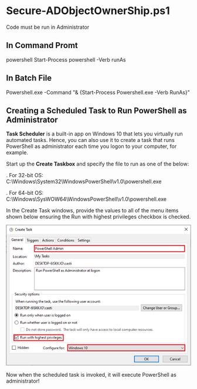 # Secure-ADObjectOwnerShip.ps1
Code must be run in Administrator

## In Command Promt
powershell Start-Process powershell -Verb runAs

## In Batch File
Powershell.exe -Command "& {Start-Process Powershell.exe -Verb RunAs}"

## Creating a Scheduled Task to Run PowerShell as Administrator
**Task Scheduler** is a built-in app on Windows 10 that lets you virtually run automated tasks. Hence, you can also use it to create a task that runs PowerShell as administrator each time you logon to your computer, for example.

Start up the **Create Taskbox** and specify the file to run as one of the below:

. For 32-bit OS: C:\Windows\System32\WindowsPowerShell\v1.0\powershell.exe

. For 64-bit OS: C:\Windows\SysWOW64\WindowsPowerShell\v1.0\powershell.exe

In the Create Task windows, provide the values to all of the menu items shown below ensuring the Run with highest privileges checkbox is checked.

![Create Task Window](GeneralTab-1.png)

Now when the scheduled task is invoked, it will execute PowerShell as administrator!

